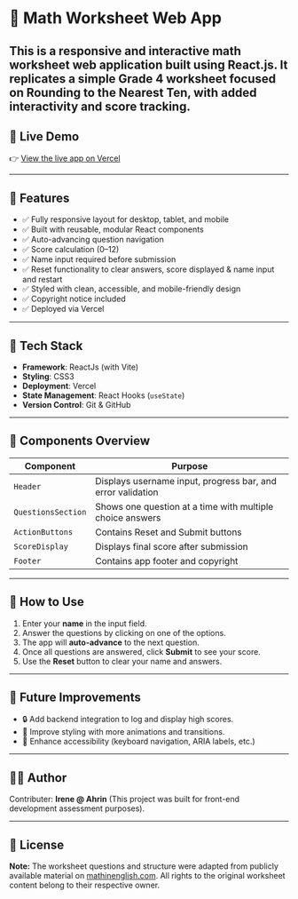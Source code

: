 # 📘 Math Worksheet Web App

This is a **responsive** and **interactive math worksheet** web application built using **React.js**. It replicates a simple Grade 4 worksheet focused on Rounding to the Nearest Ten, with added interactivity and score tracking.
---

## 🚀 Live Demo

👉 [View the live app on Vercel](https://mathworksheet-vite-reactjs-q8pxa288w-irenes-projects-93738ad5.vercel.app)

---

## 📁 Features

- ✅ Fully responsive layout for desktop, tablet, and mobile
- ✅ Built with reusable, modular React components
- ✅ Auto-advancing question navigation
- ✅ Score calculation (0–12)
- ✅ Name input required before submission
- ✅ Reset functionality to clear answers, score displayed & name input and restart
- ✅ Styled with clean, accessible, and mobile-friendly design
- ✅ Copyright notice included
- ✅ Deployed via Vercel

---

## 🧠 Tech Stack

- **Framework**: ReactJs (with Vite)
- **Styling**: CSS3
- **Deployment**: Vercel
- **State Management**: React Hooks (`useState`)
- **Version Control**: Git & GitHub

---

## 🧩 Components Overview

| Component          | Purpose |
|--------------------|---------|
| `Header`           | Displays username input, progress bar, and error validation |
| `QuestionsSection` | Shows one question at a time with multiple choice answers |
| `ActionButtons`    | Contains Reset and Submit buttons |
| `ScoreDisplay`     | Displays final score after submission |
| `Footer`           | Contains app footer and copyright |

---

## 📌 How to Use

1. Enter your **name** in the input field.
2. Answer the questions by clicking on one of the options.
3. The app will **auto-advance** to the next question.
4. Once all questions are answered, click **Submit** to see your score.
5. Use the **Reset** button to clear your name and answers.

---

## 📝 Future Improvements

- 🔒 Add backend integration to log and display high scores.
- 🎨 Improve styling with more animations and transitions.
- 🔧 Enhance accessibility (keyboard navigation, ARIA labels, etc.)

---

## 👩‍💻 Author

Contributer: **Irene @ Ahrin** (This project was built for front-end development assessment purposes).

---

## 📜 License


**Note:** The worksheet questions and structure were adapted from publicly available material on [mathinenglish.com](https://www.mathinenglish.com/). All rights to the original worksheet content belong to their respective owner.